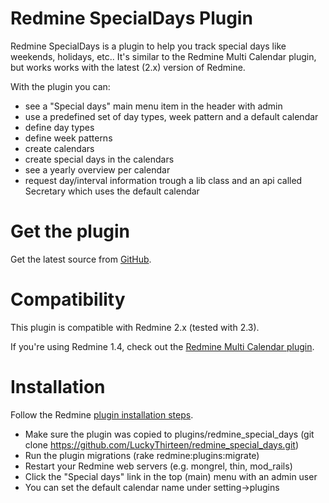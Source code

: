 # Redmine SpecialDays Plugin

Redmine SpecialDays is a plugin to help you track special days like weekends, holidays, etc..
It's similar to the Redmine Multi Calendar plugin, but works works with the latest (2.x) version of Redmine.

With the plugin you can:

*   see a "Special days" main menu item in the header with admin
*   use a predefined set of day types, week pattern and a default calendar
*   define day types
*   define week patterns
*   create calendars
*   create special days in the calendars
*   see a yearly overview per calendar
*   request day/interval information trough a lib class and an api called Secretary which uses the default calendar

# Get the plugin

Get the latest source from [GitHub](https://github.com/LuckyThirteen/redmine_special_days.git).

# Compatibility

This plugin is compatible with Redmine 2.x (tested with 2.3).

If you're using Redmine 1.4, check out the [Redmine Multi Calendar plugin](https://github.com/ksfltd/redmine_multi_calendar).

# Installation

Follow the Redmine [plugin installation steps](http://www.redmine.org/wiki/redmine/Plugins).

*   Make sure the plugin was copied to plugins/redmine_special_days (git clone https://github.com/LuckyThirteen/redmine_special_days.git)
*   Run the plugin migrations (rake redmine:plugins:migrate)
*   Restart your Redmine web servers (e.g. mongrel, thin, mod_rails)
*   Click the "Special days" link in the top (main) menu with an admin user
*   You can set the default calendar name under setting->plugins